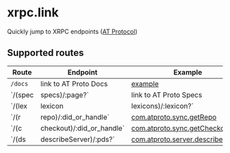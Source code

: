 # xrpc.link

Quickly jump to XRPC endpoints ([AT Protocol](https://atproto.com/))

## Supported routes

| Route | Endpoint | Example |
| --- | --- | --- |
| `/docs` | link to AT Proto Docs | [example](https://xrpc.link/docs) |
| `/(spec|specs)/:page?` | link to AT Proto Specs | [example](https://xrpc.link/specs) |
| `/(lex|lexicon|lexicons)/:lexicon?` | link to AT Proto Lexicons | [example](https://xrpc.link/lex/sync) |
| `/(r|repo)/:did_or_handle` | [com.atproto.sync.getRepo](https://atproto.com/lexicons/com-atproto-sync#comatprotosyncgetrepo) | [example](https://xrpc.link/r/atproto.com) |
| `/(c|checkout)/:did_or_handle` | [com.atproto.sync.getCheckout](https://atproto.com/lexicons/com-atproto-sync#comatprotosyncgetcheckout) | [example](https://xrpc.link/c/atproto.com) |
| `/(ds|describeServer)/:pds?` | [com.atproto.server.describeServer](https://atproto.com/lexicons/com-atproto-server#comatprotoserverdescribeserver) | [example](https://xrpc.link/ds/bsky.social) |


